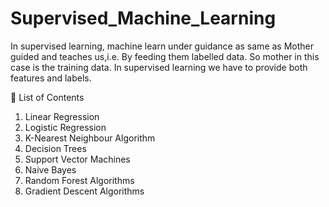 # Supervised_Machine_Learning

In supervised learning, machine learn under guidance as same as Mother guided and teaches us,i.e. By feeding them labelled data. So mother in this case is the training data. In supervised learning we have to provide both features and labels.


📌 List of Contents

1. Linear Regression
2. Logistic Regression
3. K-Nearest Neighbour Algorithm
4. Decision Trees
5. Support Vector Machines
6. Naive Bayes
7. Random Forest Algorithms
8. Gradient Descent Algorithms
